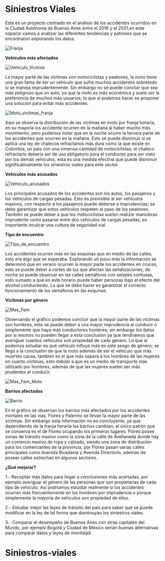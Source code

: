 # **Siniestros Viales**

Este es un proyecto centrado en el análisis de los accidentes ocurridos en la Ciudad Autónoma de Buenos Aires entre el 2016 y el 2021,en este espacio vamos a analizar las diferentes tendencias y patrones que se encontraron explorando los datos.


![Franja](https://github.com/Fsando1993/Siniestros-viales/edit/main/Imagenes/Franja.png)



**Vehículos más afectados**



![Vehiculo_Victima](https://github.com/JimmyPachon/Siniestros-Viales/assets/140009843/a6095613-e81d-4573-af9d-0cfb9c6b453e)



La mayor parte de las víctimas son motociclistas y peatones, la moto tiene una gran fama de ser un vehículo que sufre muchos accidentes sobretodo si se maneja imprudentemente. Sin embargo no se puede concluir que sea más peligroso que un auto, ya que la moto es más económica y suele ser la preferencia de muchos más usuarios; lo que si podemos hacer es proponer una solución para evitar más accidentes.

![Moto_victimas_franja](https://github.com/JimmyPachon/Siniestros-Viales/assets/140009843/fe0c197f-6ddb-47ab-a416-bae4aadd42f6)



Aquí se observa la distribución de las víctimas en moto por franja horaria, en su mayoría los accidente ocurren en la mañana al haber mucho más movimiento; pero podemos notar que en la noche ocurre la tercera parte de los accidentes que ocurren en la mañana. Esto se puede disminuir si se aplica una ley de chalecos refractarios más dura como la que existe en Colombia, un pais con una inmensa cantidad de motociclistas; el chaleco refractario debería ser de uso obligatorio para el conductor para ser visto por los demás vehículos, esta es una medida efectiva que puede disminuir significativamente los siniestros viales para este sector.

**Vehículos más acusados**



![Vehiculo_acusados](https://github.com/JimmyPachon/Siniestros-Viales/assets/140009843/17c8c488-0776-4394-bc39-47e579974158)


Los principales acusados de los accidentes son los autos, los pasajeros y los vehículos de cargas pesadas. Esto es previsible al ser vehículos masivos, con respecto a los pasajeros puede deberse a imprudencias; se debe garantizar que estos vehículos respeten el paso de los peatones. También se puede deber a que los motociclistas suelen realizar maniobras imprudente como pasarse entre dos vehiculos de cargas pesadas, es importante inculcar una cultura de seguridad vial.



**Tipo de encuentro**

![Tipo_de_encuentro](https://github.com/JimmyPachon/Siniestros-Viales/assets/140009843/5b8a4e3b-06c2-417a-865d-34c4c46705ad)


Los accidentes ocurren más en las esquinas que en medio de las calles, esto era algo que se esperaba. Explorando un poco más la información se determinó que en verano ocurren la mayor parte los accidentes en cruces, esto se puede deber a cortes de luz que afectan las señalizaciones; de noche se puede observar en las calles semáforos con señales confusas, esto sumado a que en este horario puede haber personas bajo el efecto del alcohol conduciendo. Lo que se debe hacer es garantizar el correcto funcionamiento de los semáforos en las esquinas.


**Víctimas por género**

![Mas_Fem](https://github.com/JimmyPachon/Siniestros-Viales/assets/140009843/745c0607-4c6d-46da-8655-a7e76e6c091a)


Observando el gráfico podemos concluir que la mayor parte de las víctimas son hombres, esto se puede deber a una mayor imprudencia al conducir o simplemente que haya más conductores hombres; sin embargo los datos por si mismos no pueden llegar a esta conclusión ya que tendríamos que averiguar cuantos vehículos son propiedad de cada género. Lo que si podemos estudiar es qué vehículo influye más en este sesgo de género; se llegó a la conclusión de que la moto además de ser el vehículo que más muertes causa, también es el que más separa a los hombres de las mujeres en cuanto víctimas, esto debido a que es un medio de transporte más utilizado por hombres, además de que las mujeres suelen ser más prudentes al conducir.

![Mas_Fem_Moto](https://github.com/JimmyPachon/Siniestros-Viales/assets/140009843/e0abd1e4-8121-4f84-917e-461566411677)


**Barrios afectados**


![Barrio](https://github.com/JimmyPachon/Siniestros-Viales/assets/140009843/09e6e4f9-5c15-4283-a61c-9e23470acd5e)


En el gráfico se observan los barrios más afectados por los accidentes mortales en las vías, Flores y Palermo se llevan la mayor parte de las víctimas. Sin embargo esta información no es concluyente, ya que dependiendo de la franja horaria los barrios cambian; el único patrón que se conserva es el de Flores ocupando los primeros lugares. Flores posee zonas de tránsito masivo como la zona de la calle de Avellaneda donde hay un comercio masivo de ropa y calzado, siendo una zona de distribución para los comerciantes de la provincia, por Flores pasan varias calles principales como Avenida Rivadavia y Avenida Directorio, además de poseer calles estrechas en algunos sectores.


**¿Qué mejorar?**

1.- Recopilar más datos para llegar a conclusiones más acertadas, por ejemplo averiguar el género de las personas que son propietarias de cada tipo de vehículo. Así podriamos estudiar realmente si los accidentes ocurren más frecuentemente en los hombres por imprudencia o porque simplemente la mayoria de vehiculos son propiedad de ellos.

2.- Estudiar mejor las leyes de tránsito del pais para saber qué se puede modificar en la ley de tal forma que disminuyan los siniestros viales.

3.- Comparar el desempeño de Buenos Aires con otras capitales del Mundo, por ejemplo Bogotá y Ciudad de México serían buenas alternativas para comparar datos y leyes de movilidad.
# Siniestros-viales
